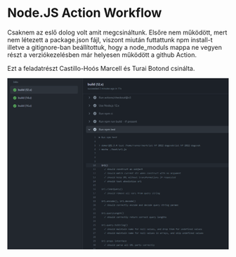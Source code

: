 # Node.JS Action Workflow # 
Csaknem az eslő dolog volt amit megcsináltunk. Elsőre nem működött, mert nem létezett a package.json fájl, 
viszont miután futtattunk npm install-t illetve a gitignore-ban beállítottuk, hogy a node_moduls mappa ne vegyen részt
a verziókezelésben már helyesen működött a github Action. 

Ezt a feladatrészt Castillo-Hoós Marcell és Turai Botond csinálta. 

![img/actions.png](img/actions.png)